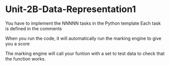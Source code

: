 # Unit-2B-Data-Representation1
You have to implement the NNNNN tasks in the Python template
Each task is defined in the comments

When you run the code, it will automatically run the marking engine to give you a score

The marking engine will call your funtion with a set to test data to check that the function works.
